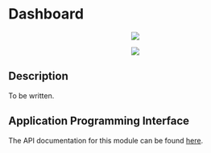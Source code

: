 # Dashboard
<p align="center">
    <img src="https://img.shields.io/badge/Plugin_Version-0.1.1-blue.svg?longCache=true&style=flat-square"/>
</p>
<p align="center">
    <img src="doc/images/dashboard.png"/>
</p>

## Description
To be written.

## Application Programming Interface
The API documentation for this module can be found
[here](https://embeddedmontiarc.github.io/Elysium/plugins/dashboard/docs).